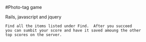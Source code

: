 #Photo-tag game

Rails, javascript and jquery

    Find all the items listed under Find.  After you succeed
    you can sumbit your score and have it saved amoung the other
    top scores on the server.
